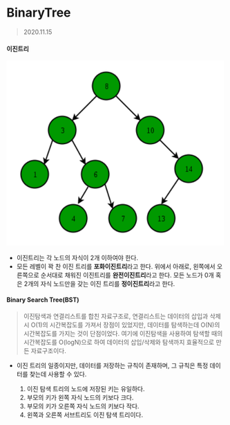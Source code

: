 # BinaryTree

> 2020.11.15



#### 이진트리

![image-20201115152622838](./img/BinaryTree.png)

- 이진트리는 각 노드의 자식이 2개 이하여야 한다.
- 모든 레벨이 꽉 찬 이진 트리를 **포화이진트리**라고 한다. 위에서 아래로, 왼쪽에서 오른쪽으로 순서대로 채워진 이진트리를 **완전이진트리**라고 한다. 모든 노드가 0개 혹은 2개의 자식 노드만을 갖는 이진 트리를 **정이진트리**라고 한다.

 

#### Binary Search Tree(BST)

> 이진탐색과 연결리스트를 합친 자료구조로, 연결리스트는 데이터의 삽입과 삭제 시 O(1)의 시간복잡도를 가져서 장점이 있었지만, 데이터를 탐색하는데 O(N)의 시간복잡도를 가지는 것이 단점이었다. 여기에 이진탐색을 사용하여 탐색할 때의 시간복잡도를 O(logN)으로 하여 데이터의 삽입/삭제와 탐색까지 효율적으로 만든 자료구조이다.

- 이진 트리의 일종이지만, 데이터를 저장하는 규칙이 존재하며, 그 규칙은 특정 데이터를 찾는데 사용할 수 있다.

  1. 이진 탐색 트리의 노드에 저장된 키는 유일하다.
  2. 부모의 키가 왼쪽 자식 노드의 키보다 크다.
  3. 부모의 키가 오른쪽 자식 노드의 키보다 작다.
  4. 왼쪽과 오른쪽 서브트리도 이진 탐색 트리이다.

  